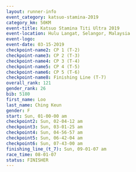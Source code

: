 ```yaml
---
layout: runner-info 
event_category: katsuo-stamina-2019 
category_km: 50KM 
event-title: Katsuo Stamina Titi Ultra 2019 
event-location: Hulu Langat, Selangor, Malaysia 
event-logo: 
event-date: 03-15-2019 
checkpoint-name2: CP 1 (T-2) 
checkpoint-name3: CP 2 (T-3) 
checkpoint-name4: CP 3 (T-4) 
checkpoint-name5: CP 4 (T-5) 
checkpoint-name6: CP 5 (T-6) 
checkpoint-name8: Finishing Line (T-7) 
overall_rank: 121
gender_rank: 26
bib: 5180
first_name: Loo
last_name: Ching Keun
gender: F
start: Sun, 01-00-00 am
checkpoint2: Sun, 02-04-12 am
checkpoint3: Sun, 03-01-25 am
checkpoint4: Sun, 04-56-57 am
checkpoint5: Sun, 06-42-04 am
checkpoint6: Sun, 07-43-00 am
finishing_line_(t_7): Sun, 09-01-07 am
race_time: 08-01-07
status: FINISHER
---
```

